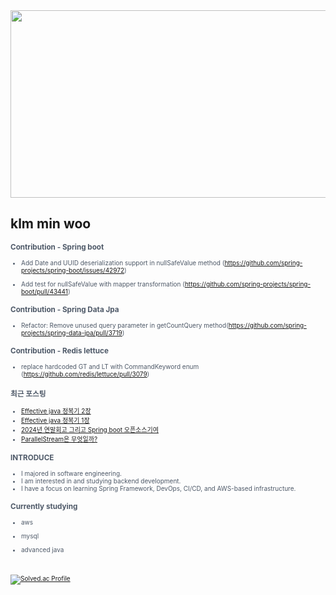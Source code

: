 
<div align="center">
  
<a href="https://github.com/devxb/gitanimals">
<img
  src="https://render.gitanimals.org/farms/minwoo1999"
  width="600"
  height="300"
/>
</a>
</div>



## klm min woo

<span style="color:#4E5968; font-size:10px;">

### Contribution - Spring boot
- Add Date and UUID deserialization support in nullSafeValue method (https://github.com/spring-projects/spring-boot/issues/42972)

- Add test for nullSafeValue with mapper transformation (https://github.com/spring-projects/spring-boot/pull/43441)

### Contribution - Spring Data Jpa
- Refactor: Remove unused query parameter in getCountQuery method(https://github.com/spring-projects/spring-data-jpa/pull/3719)

### Contribution - Redis lettuce

- replace hardcoded GT and LT with CommandKeyword enum (https://github.com/redis/lettuce/pull/3079)

### 최근 포스팅
<span style="color:#4E5968; font-size:10px;">

- [Effective java 정복기 2장](https://minwoo-it-factory.tistory.com/entry/Effective-java-%EC%A0%95%EB%B3%B5%EA%B8%B0-2%EC%9E%A5)<br>
- [Effective java 정복기 1장](https://minwoo-it-factory.tistory.com/entry/%EC%B7%A8%EB%BD%80%EA%B8%B0%EB%85%90-Effective-java-%EC%A0%95%EB%B3%B5%EA%B8%B0)<br>
- [2024년 연말회고 그리고 Spring boot 오픈소스기여](https://minwoo-it-factory.tistory.com/entry/2024%EB%85%84-%EC%97%B0%EB%A7%90%ED%9A%8C%EA%B3%A0)<br>
- [ParallelStream은 무엇일까?](https://minwoo-it-factory.tistory.com/entry/ParallelStream%EC%9D%80-%EB%AC%B4%EC%97%87%EC%9D%BC%EA%B9%8C)<br>


### INTRODUCE
<span style="color:#4E5968; font-size:10px;">

  
- I majored in software engineering.
- I am interested in and studying backend development.
- I have a focus on learning Spring Framework, DevOps, CI/CD, and AWS-based infrastructure.

### Currently studying 
<span style="color:#4E5968; font-size:10px;">

* aws

* mysql
 
* advanced java


<br><br>
[![Solved.ac Profile](http://mazassumnida.wtf/api/v2/generate_badge?boj=kbsserver)](https://solved.ac/kbsserver/)
</div>
